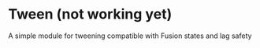 # Tween (not working yet)
A simple module for tweening compatible with Fusion states and lag safety
